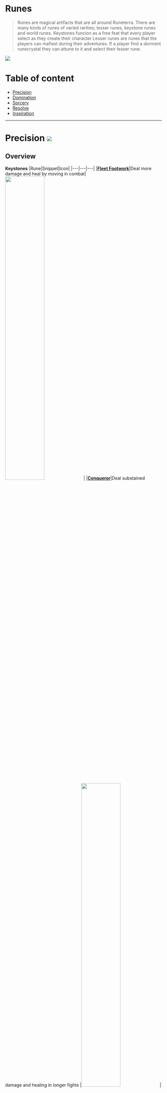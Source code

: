 # Runes
> Runes are magical artifacts that are all around Runeterra. There are many kinds of runes of varied rarities; lesser runes, keystone runes and world runes.
> Keystones funcion as a free feat that every player select as they create their character
> Lesser runes are runes that the players can mafiest during their adventures. If a player find a dorment runecrystal they can attune to it and select their lesser rune. 

![](https://github.com/Sebastianhju/Runeterra-5e/blob/main/img-race/Worldrune.png)

# Table of content
- [Precision](https://github.com/Sebastianhju/Runeterra-5e/blob/main/Runes.md#precision-)
- [Domination](https://github.com/Sebastianhju/Runeterra-5e/blob/main/Runes.md#domination-)
- [Sorcery](https://github.com/Sebastianhju/Runeterra-5e/blob/main/Runes.md#sorcery-)
- [Resolve](https://github.com/Sebastianhju/Runeterra-5e/blob/main/Runes.md#resolve-)
- [Inspiration](https://github.com/Sebastianhju/Runeterra-5e/blob/main/Runes.md#inspiration-)

---

# Precision ![](https://github.com/Sebastianhju/Runeterra-5e/blob/main/img-runes/Precision.png)

## Overview
**Keystones**
|Rune|Snippet|Icon|
|---|---|---|
|**[Fleet Footwork](https://github.com/Sebastianhju/Runeterra-5e/blob/main/Runes.md#fleet-footwork--)**|Deal more damage and heal by moving in combat|<img src="https://github.com/Sebastianhju/Runeterra-5e/blob/main/img-runes/Precision/FleetFootwork.png" width=50% height=50%>|
|**[Conqueror](https://github.com/Sebastianhju/Runeterra-5e/blob/main/Runes.md#conqueror--)**|Deal substained damage and healing in longer fights |<img src="https://github.com/Sebastianhju/Runeterra-5e/blob/main/img-runes/Precision/Conqueror.png" width=50% height=50%>|
|**[Lethal Tempo](https://github.com/Sebastianhju/Runeterra-5e/blob/main/Runes.md#lethal-tempo--)**|Get additional attacks and range in longer fights |<img src="https://github.com/Sebastianhju/Runeterra-5e/blob/main/img-runes/Precision/LethalTempo.png" width=50% height=50%>|


**Lesser Runes**
|Rune|Snippet|Icon|
|---|---|---|
|**[Overheal](https://github.com/Sebastianhju/Runeterra-5e/blob/main/Runes.md#overheal--)**|Whenever you would heal while at maximum hit points, gain temporary hit points instead|<img src="https://github.com/Sebastianhju/Runeterra-5e/blob/main/img-runes/Precision/Overheal.png" width=120% height=120%>|
|**[Triumph](https://github.com/Sebastianhju/Runeterra-5e/blob/main/Runes.md#triumph--)**|Scoring a _Takedown_ on a creature heals you and gives you gold |<img src="https://github.com/Sebastianhju/Runeterra-5e/blob/main/img-runes/Precision/Triumph.png" width=120% height=120%>|
|**[Presence of Mind](https://github.com/Sebastianhju/Runeterra-5e/blob/main/Runes.md#presence-of-mind-)**|Regain mana for scoring _Takedowns_ on creatures|<img src="https://github.com/Sebastianhju/Runeterra-5e/blob/main/img-runes/Precision/PresenceOfMind.png" width=120% height=120%>|
|**[Legend: Alacrity](https://github.com/Sebastianhju/Runeterra-5e/blob/main/Runes.md#legend-alacrity-)**|Scoring a _Takedown_ grants you stacks that improves your combat |<img src="https://github.com/Sebastianhju/Runeterra-5e/blob/main/img-runes/Precision/LegendAlacrity.png" width=120% height=120%>|
|**[Legend: Tenacity](https://github.com/Sebastianhju/Runeterra-5e/blob/main/Runes.md#legend-tenacity-)**|Scoring a _Takedown_ grants yous stacks that boost your mobility|<img src="https://github.com/Sebastianhju/Runeterra-5e/blob/main/img-runes/Precision/LegendTenacity.png" width=120% height=120%>|
|**[Legend: Bloodline](https://github.com/Sebastianhju/Runeterra-5e/blob/main/Runes.md#legend-bloodline-)**|Scoring a _Takedown_ grants you stacks that boost your substain in combat|<img src="https://github.com/Sebastianhju/Runeterra-5e/blob/main/img-runes/Precision/LegendBloodline.png" width=120% height=120%>|
|**[Coup de Grace](https://github.com/Sebastianhju/Runeterra-5e/blob/main/Runes.md#coup-de-grace-)**| Deal increased damage to bloodied creatures |<img src="https://github.com/Sebastianhju/Runeterra-5e/blob/main/img-runes/Precision/CoupDeGrace.png" width=120% height=120%>|
|**[Cut Down](https://github.com/Sebastianhju/Runeterra-5e/blob/main/Runes.md#cut-down-)**|Deal increased damage to larger creatures|<img src="https://github.com/Sebastianhju/Runeterra-5e/blob/main/img-runes/Precision/CutDown.png" width=120% height=120%>|
|**[Last Stand](https://github.com/Sebastianhju/Runeterra-5e/blob/main/Runes.md#last-stand-)**|Deal increased damage while low on health|<img src="https://github.com/Sebastianhju/Runeterra-5e/blob/main/img-runes/Precision/LastStand.png" width=120% height=120%>|


## Keystones

### Fleet Footwork  <img src="https://github.com/Sebastianhju/Runeterra-5e/blob/main/img-runes/Precision/FleetFootwork.png" Align=left width=20% height=20%>
Whenever you move and attack you gain *Energize* Stacks. You gain 1 stack for every feet you move and five stacks for every attack you hit, up to a maximum of 80 stacks. When you have maximum stacks, the next time you deal damage, you deal 1d4 additional damage, and heal equal to the additional damage dealt. In addition you gain *agility* and 10 feet movement speed until the end of your turn

The damage increases by 1d4 at level 5, 9, 13 and 17. At level 17 you gain 30 feet movement speed instead. 

---

### Conqueror  <img src="https://github.com/Sebastianhju/Runeterra-5e/blob/main/img-runes/Precision/Conqueror.png" Align=left width=20% height=20%>
Once per attack, whenever you damage enemies, you gain stacks of Conqueror. Three stacks for ranged attacks, and four stacks for melee attacks. Whenever you get 12 stacks, you deal 1d6 additional damage from your damage sources as shown on the table below, and you heal for the additional damage dealt. If you don't deal damage within the next minute, you loose all stacks of Conqueror.

The damage dice increases to 1d8 at level 5, 1d10 at level 9, 1d12 at level 13 and 2d12 at level 17.

---
### Lethal Tempo  <img src="https://github.com/Sebastianhju/Runeterra-5e/blob/main/img-runes/Precision/LethalTempo.png" Align=left width=20% height=20%>
Once per attack, whenever you damage enemies, you gain stacks of Lethal Tempo. Three stacks for ranged attacks, and four stacks for melee attacks. Whenever you get 12 stacks, you can make an extra attack as a part of your attack action and gain an additional 10 feet range (halved for melee attacks). If you don't deal damage within the next minute, you loose all stacks of Lethal Tempo.

The range increaes by 10 feet at level 5, 9 and 13. At level 17 you instead gain two additional attacks when Lethal tempo is fully stacked. 

---

## Lesser Runes
---

### Overheal  <img src="https://github.com/Sebastianhju/Runeterra-5e/blob/main/img-runes/Precision/Overheal.png" Align=left width=7% height=7%>
Whenever you are healed while on maximum hit points, you instead create a pool of stacking temporary hit points that last until you finish a long rest, the pool can at most have temporary hit points equal to five times your proficiency bonus. 

Whenever you are at maximum hit points and have temporary hit points you gain 10 feet movement speed.

---
### Triumph  <img src="https://github.com/Sebastianhju/Runeterra-5e/blob/main/img-runes/Precision/Triumph.png" Align=left width=7% height=7%>
Whenever you score a takedown, you gain gold equal to ten times the creatures _Challenge Rating_. In addition you heal yourself equal to 1d4 plus your proficiency bonus. 

---

### Presence of Mind <img src="https://github.com/Sebastianhju/Runeterra-5e/blob/main/img-runes/Precision/PresenceOfMind.png" Align=left width=7% height=7%>

Once a turn, when you deal damage to an enemy you gain a stack of _manastore_. Also whenever you score a takedown, you gain a stack of _Manastore_. Whenever you have 5 stacks of manastore, you regain mana equal to your proficiency bonus. 

---

### Legend: Alacrity <img src="https://github.com/Sebastianhju/Runeterra-5e/blob/main/img-runes/Precision/LegendAlacrity.png" Align=left width=7% height=7%>

Whenever you score a _takedown_, you gain a stack of Alacrity that gives you benefits according to the table below. 

**Alacrity Scaling**

|Stacks|Feature|
|---|---|
|0| You gain +5 to your initiative rolls|
|25| Whenever you take the attack action, you can make an extra attack as a part of that action|
|50| Your critical strike chance increases by 1|

---

### Legend: Tenacity <img src="https://github.com/Sebastianhju/Runeterra-5e/blob/main/img-runes/Precision/LegendTenacity.png" Align=left width=7% height=7%>

Whenever you score a _takedown_ you gain a stacks of _Tenacity_ that gives you benefits according to the table below.

**Tenacity Scaling**

|Stacks|Feature|
|---|---|
|0| You ignore difficult terrain and your movement speed can't be reduced. You can still be immobilized. |
|25| you gain +5 feet movement speed|
|50| Whenever you have to make a saving throw against immobilizing effects, you have advantage|

---
### Legend: Bloodline <img src="https://github.com/Sebastianhju/Runeterra-5e/blob/main/img-runes/Precision/LegendBloodline.png" Align=left width=7% height=7%>

Whenever you score a _takedown_ you gain a stack of Bloodline that gives you benefits according to the table below.

**Bloodline Scaling**

|Stacks|Feature|
|---|---|
|0| Whenever you deal damage to a creature, you heal equal to half your proficiency bonus rounded up|
|25| You gain +5 maximum hit points|
|50| Whenever you deal damage to a creature, you heal hit points equal to your proficiency bonus|

---

### Coup De Grace <img src="https://github.com/Sebastianhju/Runeterra-5e/blob/main/img-runes/Precision/CoupDeGrace.png" Align=left width=7% height=7%>

Whenever you deal damage, you deal 1d6 extra damage to _bloodied_ creatures. 
When you reach level 11 the damage increases to 2d6

---

### Cut Down <img src="https://github.com/Sebastianhju/Runeterra-5e/blob/main/img-runes/Precision/CutDown.png" Align=left width=7% height=7%>

Whenever you deal damage, you deal 1d6 extra damage to a creature for each size larger than you it is. 
When you reach level 11, the damage dice increases to 1d10. 

---

### Last Stand <img src="https://github.com/Sebastianhju/Runeterra-5e/blob/main/img-runes/Precision/LastStand.png" Align=left width=7% height=7%>

Whenever you deal damage, you deal 1d6 additional damage if you are _bloodied_. 
When you reach level 11 the damage increases to 2d6

---

# Domination ![](https://github.com/Sebastianhju/Runeterra-5e/blob/main/img-runes/Domination.png)

## Overview
**Keystones**
|**Rune**|**Snippet**|**Icon**|
|---|---|---|
|**[Electrocute](https://github.com/Sebastianhju/Runeterra-5e/blob/main/Runes.md#electrocute-)**| Deal additional lightning damage when you hit a target with seperate attacks| <img src="https://github.com/Sebastianhju/Runeterra-5e/blob/main/img-runes/Domination/Electrocute.png" width=50% height=50%>|
|**[Dark Harvest](https://github.com/Sebastianhju/Runeterra-5e/blob/main/Runes.md#dark-harvest-)** | Deal additional force damage to bloodied targets|<img src="https://github.com/Sebastianhju/Runeterra-5e/blob/main/img-runes/Domination/DarkHarvest.png" width=50% height=50%> |
|**[Predator](https://github.com/Sebastianhju/Runeterra-5e/blob/main/Runes.md#predator-)** | Leap into battle dealing more damage the further you run | <img src="https://github.com/Sebastianhju/Runeterra-5e/blob/main/img-runes/Domination/Predator.png" width=50% height=50%>|

**Lesser Runes**
|**Rune**|**Snippet**|**Icon**|
|---|---|---|
|**[Cheap Shot](https://github.com/Sebastianhju/Runeterra-5e/blob/main/Runes.md#cheap-shot-)**|Deal additional damage to creatutures with negative status effects|<img src="https://github.com/Sebastianhju/Runeterra-5e/blob/main/img-runes/Domination/CheapShot.png">|
|**[Taste of Blood](https://github.com/Sebastianhju/Runeterra-5e/blob/main/Runes.md#taste-of-blood-)**|Heal when you damage an enemy|<img src="https://github.com/Sebastianhju/Runeterra-5e/blob/main/img-runes/Domination/GreenTerror_TasteOfBlood.png">|
|**[Sudden Impact](https://github.com/Sebastianhju/Runeterra-5e/blob/main/Runes.md#sudden-impact-)**|Deal additional damage to creatures after you dash, blink or teleport|<img src="https://github.com/Sebastianhju/Runeterra-5e/blob/main/img-runes/Domination/SuddenImpact.png">|
|**[Ghost Poro](https://github.com/Sebastianhju/Runeterra-5e/blob/main/Runes.md#ghost-poro-)**|Gain a haunted Poro companion|<img src="https://github.com/Sebastianhju/Runeterra-5e/blob/main/img-runes/Domination/GhostPoro.png">|
|**[Eyeball Collection](https://github.com/Sebastianhju/Runeterra-5e/blob/main/Runes.md#ceyeball-collection-)**| Whenever you score _Takedowns_ you gain stacks that enchance your senses|<img src="https://github.com/Sebastianhju/Runeterra-5e/blob/main/img-runes/Domination/EyeballCollection.png">|
|**[Treasure Hunter](https://github.com/Sebastianhju/Runeterra-5e/blob/main/Runes.md#treasure-hunter-)**|You gain the possibility to find exclusive boss loot|<img src="https://github.com/Sebastianhju/Runeterra-5e/blob/main/img-runes/Domination/TreasureHunter.png">|
|**[Igenious Hunter](https://github.com/Sebastianhju/Runeterra-5e/blob/main/Runes.md#ingenious-hunter-)**|Scoring _takedowns_ gives you stacks that reduces the cooldowns of your runes and items|<img src="https://github.com/Sebastianhju/Runeterra-5e/blob/main/img-runes/Domination/IngeniousHunter.png">|
|**[Relentless Hunter](https://github.com/Sebastianhju/Runeterra-5e/blob/main/Runes.md#relentless-hunter-)**|Scoring _takedowns_ grants you stacks that increase your traveling and hunting skills|<img src="https://github.com/Sebastianhju/Runeterra-5e/blob/main/img-runes/Domination/RelentlessHunter.png">|
|**[Ultimate Hunter](https://github.com/Sebastianhju/Runeterra-5e/blob/main/Runes.md#ultimate-hunter-)**|Scoring _takedowns_ grants you stacks that reduces the cooldown of your ultimate|<img src="https://github.com/Sebastianhju/Runeterra-5e/blob/main/img-runes/Domination/UltimateHunter.png" Height=50% Width=50%>|

## Keystones

### Electrocute <img src="https://github.com/Sebastianhju/Runeterra-5e/blob/main/img-runes/Domination/Electrocute.png" Align=left width=20% height=20%>
Damaging an enemy gives them a mark of electrocute that lasts until the end of your turn. Once a turn when you damage a creature with a mark, you deal 2d8 additional lightning damage. Once used it cannot be used again until 36 seconds has passed. 

Electrocutes damage increases by 2d8 at level 5, 9, 13 and 17. 

---

### Dark Harvest <img src="https://github.com/Sebastianhju/Runeterra-5e/blob/main/img-runes/Domination/DarkHarvest.png" Align=left width=20% height=20%>
Once a turn whenever you damage a bloody creature you gain a stack of *Harvest* and they take 1d4 force damage plus 1d4 for every twenty stack of *Harvest* you already have. A Once used, it cannot be used again until you score a takedown, or finish a long rest. 

The damage dice increases to 1d6 at level 5, 1d8 at level 9, 1d10 at level 13 and 1d12 at level 17.


---

### Predator <img src="https://github.com/Sebastianhju/Runeterra-5e/blob/main/img-runes/Domination/Predator.png" Align=left width=20% height=20%>

You can dash as a bonus action, and the next attack that hits this round deals 1d4 additional damage for every 15 feet you've traveled towards your target this turn, up to a maximum of 20d4. Once used, it cannot be used again until 36 seconds has passed.

You gain advantage on your next melee attack if you moved at least 30ft towards the target.

The damage dice increases to 1d6 at level 5, 1d8 at level 9, 1d10 at level 13 and 1d12 at level 17.

---

## Lesser Runes
### Cheap Shot <img src="https://github.com/Sebastianhju/Runeterra-5e/blob/main/img-runes/Domination/CheapShot.png" Align=left width=7% height=7%>

Whenever you damage a creature, you can choose to deal 1d8 extra force damage for every negative status effect they have. Once used, this effect cannot be used again until 30 seconds has passed.

---
### Taste of Blood <img src="https://github.com/Sebastianhju/Runeterra-5e/blob/main/img-runes/Domination/GreenTerror_TasteOfBlood.png" Align=left width=7% height=7%>

Whenever you damage a creature, you can choose to heal an amount equal to four times your proficiency bonus. Once used, this effect cannot be used again until 30 seconds has passed. 

---
### Sudden Impact <img src="https://github.com/Sebastianhju/Runeterra-5e/blob/main/img-runes/Domination/SuddenImpact.png" Align=left width=7% height=7%>

Whenever you leave invisibility, dash, blink or teleport your next damaging attack deals 2d6 additional force damage and ignores all resistances. 

The damage increases by 1d6 at level 5, 9 13 and 17. 

---
### Ghost Poro <img src="https://github.com/Sebastianhju/Runeterra-5e/blob/main/img-runes/Domination/GhostPoro.png" Align=left width=7% height=7%>

You learn the find familliar spell, and can cast it once a day without spending mana or material components to summon a [Ghost Poro](https://www.dndbeyond.com/monsters/3896538-ghost-poro). The Ghost Poro has its own turn in initiative after you and are not restricted by the find familliar spell druing its turn. 

---
### Eyeball Collection <img src="https://github.com/Sebastianhju/Runeterra-5e/blob/main/img-runes/Domination/EyeballCollection.png" Align=left width=7% height=7%>

Whenever you score a takedown, you gain a stack of eyeball collection. You gain the following benefits from collection eyeballs:

**Eyeball Collection Stacks**
|Amount|Effect|
|---|---|
|0| You gain advantage on perception checks revolving sight. |
|25|You gain blindsight for 30 feet |
|50|You gain +1 to all saving throws|

---
### Treasure Hunter <img src="https://github.com/Sebastianhju/Runeterra-5e/blob/main/img-runes/Domination/TreasureHunter.png" Align=left width=7% height=7%>

Whenever you defeat a *greater foe* you can make an investegation check to find special loot. The check DC equals to 5 + the creatures _Challenge Rating_.

---

### Ingenious Hunter <img src="https://github.com/Sebastianhju/Runeterra-5e/blob/main/img-runes/Domination/IngeniousHunter.png" Align=left width=7% height=7%>

Whenever you score a _takedown_ on a creature, you gain a stack of _Ingenoius_ giving you the following benefits

**Ingenius Stacks**
|Amount|Effect|
|---|---|
|0|Your items and runes cooldown is reduced with 6 seconds |
|25|Whenever you make a saving throw, before you know the result of the roll you can add 1d6 to the total. You can do this a number of times equal to your proficiency bonus before finishing a long rest|
|50|Your items and runes cooldown is recued with 6 seconds everytime you score a takedown|

---

### Relentless Hunter <img src="https://github.com/Sebastianhju/Runeterra-5e/blob/main/img-runes/Domination/RelentlessHunter.png" Align=left width=7% height=7%>

Whenever you score a _takedown_ on a creature, you gain a stack of _Relentless_ giving you the following benefits

**Relentless Stacks**
|Amount|Effect|
|---|---|
|0|Your party can move stealthly as they travel without loosing travel speed, in addition you can use the hide action as a bonus action|
|25|You gain proficiency in the survival check, or expertice if you are already proficient. Whenever you roll a survival check to track creatures, you have advantage. |
|50|You gain +15 feet movement speed|

---
### Ultimate Hunter <img src="https://github.com/Sebastianhju/Runeterra-5e/blob/main/img-runes/Domination/UltimateHunter.png" Align=left width=7% height=7%>

Whenever you score a _takedown_ on a creature, you gain a stack of _Ultimate_ giving you the following benefits

**Ultimate Stacks**
|Amount|Effect|
|---|---|
|0|Your Ultimates cooldown is reduced by 1 |
|25|Your Ultimates cooldown is reduced by 2 |
|50|Your Ultimates cooldown is reduced by 3|

---

# Sorcery ![](https://github.com/Sebastianhju/Runeterra-5e/blob/main/img-runes/Sorcery.png)
## Overview
**Keystones**
|**Rune**|**Snippet**|**Icon**|
|---|---|---|
|**[Summon Aery](https://github.com/Sebastianhju/Runeterra-5e/blob/main/Runes.md#summon-aery-)**| Summon a loyal friend that can shield allies or deal damage to foes| <img src="https://github.com/Sebastianhju/Runeterra-5e/blob/main/img-runes/Sorcery/SummonAery.png" width=50% height=50%>|
|**[Arcane Comet](https://github.com/Sebastianhju/Runeterra-5e/blob/main/Runes.md#arcane-comet-)** | Whenever you deal damage you can summon an arcane comet, dealing damage in a large area |<img src="https://github.com/Sebastianhju/Runeterra-5e/blob/main/img-runes/Sorcery/ArcaneComet.png" width=50% height=50%> |
|**[Phase Rush](https://github.com/Sebastianhju/Runeterra-5e/blob/main/Runes.md#phase-rush-)** | Gain bursts of speed and agility in combat| <img src="https://github.com/Sebastianhju/Runeterra-5e/blob/main/img-runes/Sorcery/PhaseRush.png" width=50% height=50%>|

**Lesser Runes**
|**Rune**|**Snippet**|**Icon**|
|---|---|---|
|**[Nullifying Orb](https://github.com/Sebastianhju/Runeterra-5e/blob/main/Runes.md#nullifying-orb-)**|Gain temporary hit points when you take elemental damage|<img src="https://github.com/Sebastianhju/Runeterra-5e/blob/main/img-runes/Sorcery/Nullifying Orb.png">|
|**[Manaflow Band](https://github.com/Sebastianhju/Runeterra-5e/blob/main/Runes.md#manaflow-band-)**|Scoring takedowns grants you stacks that increases your maximum mana|<img src="https://github.com/Sebastianhju/Runeterra-5e/blob/main/img-runes/Sorcery/ManaflowBand.png">|
|**[Nimbus Cloak](https://github.com/Sebastianhju/Runeterra-5e/blob/main/Runes.md#nimbus-cloak-)**|_Summoner spells_ are cheaper. Additionaly using _summoner spells_ gives you _agility_ and movement speed|<img src="https://github.com/Sebastianhju/Runeterra-5e/blob/main/img-runes/Sorcery/6361.png" height=50% width=50%>|
|**[Transcendence](https://github.com/Sebastianhju/Runeterra-5e/blob/main/Runes.md#transcendence-)**|Reduce the cooldown of items and runes as you level up|<img src="https://github.com/Sebastianhju/Runeterra-5e/blob/main/img-runes/Sorcery/Transcendence.png">|
|**[Celerity](https://github.com/Sebastianhju/Runeterra-5e/blob/main/Runes.md#celerity-)**|Your speed improving effects are doubled|<img src="https://github.com/Sebastianhju/Runeterra-5e/blob/main/img-runes/Sorcery/CelerityTemp.png">|
|**[Absolute Focus](https://github.com/Sebastianhju/Runeterra-5e/blob/main/Runes.md#absolute_focus-)**|Deal more damage when you are healthy|<img src="https://github.com/Sebastianhju/Runeterra-5e/blob/main/img-runes/Sorcery/AbsoluteFocus.png">|
|**[Scorch](https://github.com/Sebastianhju/Runeterra-5e/blob/main/Runes.md#scorch-)**|Damaging enemies gives them stacks of burn|<img src="https://github.com/Sebastianhju/Runeterra-5e/blob/main/img-runes/Sorcery/Scorch.png">|
|**[Waterwalking](https://github.com/Sebastianhju/Runeterra-5e/blob/main/Runes.md#waterwalking-)**|You gain increased movement speed and damage in watery terrain|<img src="https://github.com/Sebastianhju/Runeterra-5e/blob/main/img-runes/Sorcery/Waterwalking.png">|
|**[Gathering Storm](https://github.com/Sebastianhju/Runeterra-5e/blob/main/Runes.md#gathering-storm-)**|You become adept in tempest spells|<img src="https://github.com/Sebastianhju/Runeterra-5e/blob/main/img-runes/Sorcery/GatheringStorm.png">|

## Keystones
### Summon Aery  <img src="https://github.com/Sebastianhju/Runeterra-5e/blob/main/img-runes/Sorcery/SummonAery.png" Align=left width=20% height=20%>
As an action you can cast the find familliar spell, summoning [Aery](https://www.dndbeyond.com/monsters/3896400-aery), without using components. Aery is a spirit that can shield your allies or deal damage to enemies. 

Aerys hit points scales with your level. Their hit point maximum equals 5 times your level. 

Aerys damage and sheilding scales along with your proiciency bonus in level 5, 9, 13 and 17.

---

### Arcane Comet <img src="https://github.com/Sebastianhju/Runeterra-5e/blob/main/img-runes/Sorcery/ArcaneComet.png" Align=left width=20% height=20%>

Once a turn when you deal damage to a target you can summon a comet that crashes onto the target. The target and all enemies in a 5 feet radius takes 2d4 magical bludgeoning damage. Once used, it cannot be used again until 36 seconds has passed.

The radius increases by 5 feet at level 5, 9, 13 and 17. The damage increases to 2d6 at level 5, 2d8 at level 9, 2d10 at level 13 and 2d12 at level 17.

---

### Phase Rush  <img src="https://github.com/Sebastianhju/Runeterra-5e/blob/main/img-runes/Sorcery/PhaseRush.png" Align=left width=20% height=20%>

When you damage an enemy, they gain a mark of phase until the end of your next turn. Whenever you deal damage to a target with a mark of phase you deal 1d4 additional force damage, gain 10 feet additional feet of movement speed, agility until the end of your turn and can phase through terrain and creatures until the end of your next turn.

The damage dice increases to 1d6 at level 5, 1d8 at level 9, 1d10 at level 13 and 1d12 at level 17.

---

## Lesser Runes
### Nullifying Orb  <img src="https://github.com/Sebastianhju/Runeterra-5e/blob/main/img-runes/Sorcery/Nullifying Orb.png" Align=left width=7% height=7%>

Whenever you take elemental damage, before the damage occurs you gain temporary hitpoints equal to four times your proficiency bonus. Once used, this effect cannot be used again until 30 seconds has passed. 

---
### Manaflow Band  <img src="https://github.com/Sebastianhju/Runeterra-5e/blob/main/img-runes/Sorcery/ManaflowBand.png" Align=left width=7% height=7%>

Whenever you score a _takedown_ on a creature, you gain a stack of _Manaflow_ giving you the following benefits:

**Manaflow Scaling**
|Amount|Effect|
|---|---|
|0|You gain +3 maximum mana|
|25|You gain +9 maximum mana|
|50|You gain +15 maximum mana|

---

### Nimbus Cloak  <img src="https://github.com/Sebastianhju/Runeterra-5e/blob/main/img-runes/Sorcery/6361.png" Align=left width=7% height=7%>

Summoner spells has a 20% discount in shops. 

Whenever you use a _summoner spell_ you gain agility and movement speed equal to twenty times your proficiency bonus. 

---


### Transcendence  <img src="https://github.com/Sebastianhju/Runeterra-5e/blob/main/img-runes/Sorcery/Transcendence.png" Align=left width=7% height=7%>

Whenever you score a _takedown_ on a creature, you gain a stack of _Tanscendence_ giving you the following benefits:

|Stacks|Effect|
|---|---|
|0| Your cooldowns are reduced by 6 seconds|
|25|Whenever you roll an ability check, before you the result you can add 1d10 to the total. You can do this a number of times equal to your proficiency bonus before you must finish a long rest|
|50|Your cooldowns are reduced by 12 seconds|

---
### Celerity <img src="https://github.com/Sebastianhju/Runeterra-5e/blob/main/img-runes/Sorcery/CelerityTemp.png" Align=left width=7% height=7%>

Whenever you gain movement speed during your turn, double it. 

---

### Absolute Focus  <img src="https://github.com/Sebastianhju/Runeterra-5e/blob/main/img-runes/Sorcery/AbsoluteFocus.png" Align=left width=7% height=7%>

While above 50% health, you deal 1d6 additional damage. When you reach level 11 the damage increases to 2d6

---

### Scorch  <img src="https://github.com/Sebastianhju/Runeterra-5e/blob/main/img-runes/Sorcery/Scorch.png" Align=left width=7% height=7%>

When you damage an enemy, you can choose to give them stacks of burn equal 1+ your proficiency bonus. Once this effect is used, it cannot be used again until 36 seconds have passed. 

_Burn: At the start of their turn, a creature with burn stacks takes force damage equal to the stacks of burn and remove the amount of stacks by one. A creature can have a maximum of stacks equal to five times your proficiency bonus_

---

### Waterwalking  <img src="https://github.com/Sebastianhju/Runeterra-5e/blob/main/img-runes/Sorcery/Waterwalking.png" Align=left width=7% height=7%> 

You gain a swimming speed of 80 feet. You do not get disadvantage on attack rolls and ability checks from begin under water. 

---

### Gathering Storm  <img src="https://github.com/Sebastianhju/Runeterra-5e/blob/main/img-runes/Sorcery/GatheringStorm.png" Align=left width=7% height=7%>

At the start of every day, you gain the ability to alter the weather for that day. The Game Master may prompt you two weather options for that day, and you can choose which one will impact that day. 

Whenever you are in stormy weather you gain 1+ crit chance to your attack rolls and whenever you roll for cold, lightning or thunder damage you can reroll any amount of damage dice once. 

---

# Resolve ![](https://github.com/Sebastianhju/Runeterra-5e/blob/main/img-runes/Resolve.png)
|**Rune**|**Snippet**|**Icon**|
|---|---|---|
|**[Aftershock](https://github.com/Sebastianhju/Runeterra-5e/blob/main/Runes.md#aftershock-)**| Immobilizing enemies grants you temporary hit points and delayed damage|<img src="https://github.com/Sebastianhju/Runeterra-5e/blob/main/img-runes/Resolve/VeteranAftershock.png" width=50% height=50%>|
|**[Guardian](https://github.com/Sebastianhju/Runeterra-5e/blob/main/Runes.md#guardian-)**| Give hurting allies temporary hit points|<img src="https://github.com/Sebastianhju/Runeterra-5e/blob/main/img-runes/Resolve/Guardian.png" width=50% height=50%>|
|**[Grasp of the Undying](https://github.com/Sebastianhju/Runeterra-5e/blob/main/Runes.md#grasp-of-the-undying-)**| Drain your enemies to grant yourself maximum hit points|<img src="https://github.com/Sebastianhju/Runeterra-5e/blob/main/img-runes/Resolve/GraspOfTheUndying.png" width=50% height=50%>|

**Lesser Runes**
|**Rune**|**Snippet**|**Icon**|
|---|---|---|
|**[Demolish](https://github.com/Sebastianhju/Runeterra-5e/blob/main/Runes.md#demolish-)**|Deal tons of damage to constructs|<img src="https://github.com/Sebastianhju/Runeterra-5e/blob/main/img-runes/Resolve/Demolish.png">|
|**[Font of Life](https://github.com/Sebastianhju/Runeterra-5e/blob/main/Runes.md#font-of-life-)**|Reducing enemies movement speed heals the next ally that damages them|<img src="https://github.com/Sebastianhju/Runeterra-5e/blob/main/img-runes/Resolve/FontOfLife.png">|
|**[Shield Bash](https://github.com/Sebastianhju/Runeterra-5e/blob/main/Runes.md#shield-bash-)**|Gaining temporary hit points increases your next attacks damage|<img src="https://github.com/Sebastianhju/Runeterra-5e/blob/main/img-runes/Resolve/MirrorShell.png">|
|**[Conditioning](https://github.com/Sebastianhju/Runeterra-5e/blob/main/Runes.md#conditioning-)**|Scoring takedowns grants stacks that increases your defences|<img src="https://github.com/Sebastianhju/Runeterra-5e/blob/main/img-runes/Resolve/Conditioning.png">|
|**[Comeback](https://github.com/Sebastianhju/Runeterra-5e/blob/main/Runes.md#second-wind-)**|Whenever you are reduced below 50% hit points you slowly heal|<img src="https://github.com/Sebastianhju/Runeterra-5e/blob/main/img-runes/Resolve/SecondWind.png">|
|**[Bone Plating](https://github.com/Sebastianhju/Runeterra-5e/blob/main/Runes.md#bone-plating-)**|You gain resistance from the first three damaging sources|<img src="https://github.com/Sebastianhju/Runeterra-5e/blob/main/img-runes/Resolve/BonePlating.png" height=50% width=50%>|
|**[Overgrowth](https://github.com/Sebastianhju/Runeterra-5e/blob/main/Runes.md#overgrowth-)**|As you score takedowns you gain stacks that grant you more maximum hit points|<img src="https://github.com/Sebastianhju/Runeterra-5e/blob/main/img-runes/Resolve/Overgrowth.png">|
|**[Revitalize](https://github.com/Sebastianhju/Runeterra-5e/blob/main/Runes.md#revitalize-)**|You gain improved healing and shielding power|<img src="https://github.com/Sebastianhju/Runeterra-5e/blob/main/img-runes/Resolve/Revitalize.png">|
|**[Unflinching](https://github.com/Sebastianhju/Runeterra-5e/blob/main/Runes.md#unflinching-)**|You gain immunity to the charmed and frightened condition and cant be moved against your will|<img src="https://github.com/Sebastianhju/Runeterra-5e/blob/main/img-runes/Resolve/Unflinching.png">|

---
## Keystones

### Aftershock  <img src="https://github.com/Sebastianhju/Runeterra-5e/blob/main/img-runes/Resolve/VeteranAftershock.png" Align=left width=20% height=20%>

Once a turn when you immobilize a creature, you gain temporary hit points equal to three times your proficiency bonus. At the end of your next turn you deal 1d6 damage to all creatures within 5 feet of you. Once this effect is used it cannot be used again until 18 seconds have passed

The damage increases by 1d6 at level 5, 9, 13 and 17.

---

### Guardian  <img src="https://github.com/Sebastianhju/Runeterra-5e/blob/main/img-runes/Resolve/Guardian.png" Align=left width=20% height=20%>

If you or an ally within 30ft of you takes damage, you can choose to trigger Guardian. You and the selected ally immediately gain temporary hit points equal to four times your proficiency bonus. Guardian activates before you would take the initial damage. 

Once this action is used, it cannot be used again until 24 seconds have passed. 

---

### Grasp of the Undying  <img src="https://github.com/Sebastianhju/Runeterra-5e/blob/main/img-runes/Resolve/GraspOfTheUndying.png" Align=left width=20% height=20%>

Whenever you deal damage (once per attack) or you take damage from an enemy, you gain a stack of Grasp. When you are at four stacks, your next attack deals 1d4 additional necrotic damage. You heal equal to the necrotic damage dealt.

In addition you gain a stack of Undying whenever you drain an opponent using this ability. You gain +1 maximum hit points for every tenth stack of Undying you have.

The damage increases by 1d4 at level 5, 9, 13 and 17.

---

## Lesser Runes
### Demolish  <img src="https://github.com/Sebastianhju/Runeterra-5e/blob/main/img-runes/Resolve/Demolish.png" Align=left width=7% height=7%>

Whenever you end your turn within 15 feet of a construct or object that can be destroyed, they gain a stack of demolish (Up to a maximum of five). The next time you deal damage a target with demolish, they take 1d12 additional damage for every stack of demolish the target have.

---

### Font Of Life  <img src="https://github.com/Sebastianhju/Runeterra-5e/blob/main/img-runes/Resolve/FontOfLife.png" Align=left width=7% height=7%>

Whenever you reduce a creatures movement speed, they gain a mark of _life_. The next time an ally damages a creature with _life_ they heal equal to four times your proficiency bonus. Once this effect is used, it cannot be used again until 30 seconds pass. 

---

### Shield Bash  <img src="https://github.com/Sebastianhju/Runeterra-5e/blob/main/img-runes/Resolve/MirrorShell.png" Align=left width=7% height=7%>

Whenever you gain temporary hit points, your next attack deals 1d6 additional damage plus 1d6 for every tenth temporary hit points you currently have.

---

### Conditioning  <img src="https://github.com/Sebastianhju/Runeterra-5e/blob/main/img-runes/Resolve/Conditioning.png" Align=left width=7% height=7%>

Whenever you score a _takedown_ on a creature, you gain a stack of _Conditioning_ giving you the following benefits:

**Conditioning Scaling**
|Amount|Effect|
|---|---|
|0|You take 2 less damage whenever you take physical damage|
|25|You gain +2 to your armor class|
|50|You take 4 less damage whenever you take physical damage|

---

### Comeback  <img src="https://github.com/Sebastianhju/Runeterra-5e/blob/main/img-runes/Resolve/SecondWind.png" Align=left width=7% height=7%>

When you gain the bloodied condition you also gain stacks of regenerataion equal to three times your proficiency bonus. Once this effect is used, it cannot be used again until 48 seconds pass. 

The maximum stacks of regeneration is increased to five times your proficiency bonus. 

_Regeneration: At the start of your turn, your regain hit points equal to your regeneration stacks, and reduce the amount of stacks by one. The maximum amount of regeneration stacks you can have, equals to three times your proficiency bonus._

---

### Bone Plating  <img src="https://github.com/Sebastianhju/Runeterra-5e/blob/main/img-runes/Resolve/BonePlating.png" Align=left width=7% height=7%>

The first three times you take damage, you gain resistance to all damage types. Once this effect has ben used, it cannot be used again until 48 seconds pass

---

### Overgrowth  <img src="https://github.com/Sebastianhju/Runeterra-5e/blob/main/img-runes/Resolve/Overgrowth.png" Align=left width=7% height=7%>

You gain +3 maximum hit points. Whenever you score a _takedown_ on a creature, you gain a stack of _overgrowth_. For every tenth stack, you gain +1 maximum hit points.

---

### Revitalize  <img src="https://github.com/Sebastianhju/Runeterra-5e/blob/main/img-runes/Resolve/Revitalize.png" Align=left width=7% height=7%>

Whenever you gain temporary hit points or are healed, you add 1 + your proficiency bonus to the total amount.

---

### Unflincing  <img src="https://github.com/Sebastianhju/Runeterra-5e/blob/main/img-runes/Resolve/Unflinching.png" Align=left width=7% height=7%>

You gain immunity to the frightened and charmed condition and you cannot be moved against your will unless your are grappled or etc.

---


# Inspiration ![](https://github.com/Sebastianhju/Runeterra-5e/blob/main/img-runes/Inspiration.png)
|**Rune**|**Snippet**|**Icon**|
|---|---|---|
|**[Glacial Augment](https://github.com/Sebastianhju/Runeterra-5e/blob/main/Runes.md#glacial-augment-)**| Immobilizing creatures weakens them and other creatures close tho them|<img src="https://github.com/Sebastianhju/Runeterra-5e/blob/main/img-runes/Inspiration/GlacialAugment.png" width=50% height=50%>|
|**[Unsealed Spellbook](https://github.com/Sebastianhju/Runeterra-5e/blob/main/Runes.md#unsealed-spellbook-)**| Select different Summoner Spells to help you through your day|<img src="https://github.com/Sebastianhju/Runeterra-5e/blob/main/img-runes/Inspiration/UnsealedSpellbook.png" width=50% height=50%>|
|**[First Strike](https://github.com/Sebastianhju/Runeterra-5e/blob/main/Runes.md#first-strike-)**| Gain money for damaging enemies before they can act in combat|<img src="https://github.com/Sebastianhju/Runeterra-5e/blob/main/img-runes/Inspiration/FirstStrike.png" width=50% height=50%>|
---

**Lesser Runes**
|**Rune**|**Snippet**|**Icon**|
|---|---|---|
|**[Hextech Flashtraption](https://github.com/Sebastianhju/Runeterra-5e/blob/main/Runes.md#hextech-flashtraption-)**|After a small windup, you can teleport a short distance|<img src="https://github.com/Sebastianhju/Runeterra-5e/blob/main/img-runes/Inspiration/HextechFlashtraption.png">|
|**[Magical Footwear](https://github.com/Sebastianhju/Runeterra-5e/blob/main/Runes.md#magical-footwear-)**|As you score takedowns, you gain magical boots and movement speed|<img src="https://github.com/Sebastianhju/Runeterra-5e/blob/main/img-runes/Inspiration/MagicalFootwear.png">|
|**[Perfect Timing](https://github.com/Sebastianhju/Runeterra-5e/blob/main/Runes.md#perfect-timing-)**|You gain a stopwatch and the ability to repair it|<img src="https://github.com/Sebastianhju/Runeterra-5e/blob/main/img-runes/Inspiration/PerfectTiming.png">|
|**[Future's Market](https://github.com/Sebastianhju/Runeterra-5e/blob/main/Runes.md#futures-market-)**|You gain access to a pocket dimention where you can buy and sell wares|<img src="https://github.com/Sebastianhju/Runeterra-5e/blob/main/img-runes/Inspiration/FuturesMarket.png">|
|**[Celestial Curing](https://github.com/Sebastianhju/Runeterra-5e/blob/main/Runes.md#CelestialCuring-)**|At the start of each day, you can select an ability. You become proficient in all skills of that ability for that day. |<img src="https://github.com/Sebastianhju/Runeterra-5e/blob/main/img-runes/Inspiration/CelestialBody.png">|
|**[Biscuit Delivery](https://github.com/Sebastianhju/Runeterra-5e/blob/main/Runes.md#biscuit-delivery-)**|Whenever you long rest, you gain a _Buiscuit of Everlasting Will_|<img src="https://github.com/Sebastianhju/Runeterra-5e/blob/main/img-runes/Inspiration/BiscuitDeliviery.png">|
|**[Cosmic Insight](https://github.com/Sebastianhju/Runeterra-5e/blob/main/Runes.md#cosmic-insight--)**|You learn the _Detect Thoughts_ spell and can cast it once a day without spending mana|<img src="https://github.com/Sebastianhju/Runeterra-5e/blob/main/img-runes/Inspiration/CosmicInsight.png">|
|**[Approach Velocity](https://github.com/Sebastianhju/Runeterra-5e/blob/main/Runes.md#approach-velocity--)**|You can use your reaction to teleport to movement impared creatures|<img src="https://github.com/Sebastianhju/Runeterra-5e/blob/main/img-runes/Inspiration/ApproachVelocity.png">|
|**[Time Warp Tonic](https://github.com/Sebastianhju/Runeterra-5e/blob/main/Runes.md#time-warp-tonic-)**|Potions you drink are enhanced|<img src="https://github.com/Sebastianhju/Runeterra-5e/blob/main/img-runes/Inspiration/TimeWarpTonic.png" height=60% Width=60%>|


## Keystones 
### Glacial Augment  <img src="https://github.com/Sebastianhju/Runeterra-5e/blob/main/img-runes/Inspiration/GlacialAugment.png" Align=left width=20% height=20%>

Once a turn when you immobilize a creature, they and all enemies within 10 feet of the target gains a *Mark of Cold* that lasts until they take damage. Once this effect is used, it cannot be used again until 36 seconds has passed

A marked creatures speed is reduced by 10 feet and they have a -2 penalty to all attack rolls. Attacks against creatures with *Mark of the Cold* have advantage and if it hits the mark is consumed and the target takes 1d6 additional cold damage. Additionaly their speed is reduced by 10 feet and they have a -2 penalty to all attack rolls. 

The damage increases by 1d6 at level 5, 9, 13 and 17.

---

### Unsealed Spellbook  <img src="https://github.com/Sebastianhju/Runeterra-5e/blob/main/img-runes/Inspiration/UnsealedSpellbook.png" Align=left width=20% height=20%>

At the end of a long rest you gain a [Summoner Spells](https://github.com/Sebastianhju/Runeterra-5e/blob/main/Rules/SummonerSpells.md) for that day, if you dont use them before you take your next long rest it vanishes. First you roll a d6, if you roll a 6 you can select your summoner spells gained. If you roll lower, you must roll a 1d10 to determine you summoner spell according to the table below. 

Whenever you take a short rest, you can roll to regain one summoner spell. You cannot get the same summoner spell that you´ve already gained in this way. If you were to gain a summoner spell you´ve already gained this long rest, you instead gain nothing and cant use this feature again until you finish a long rest. 

You gain an additional summoner spell at the end of your long rests at level 5, 9, and 13. 

To determine if you can select your summoner spell gained you must hit a 4 or higher at level 5, 2 or higher at level 9, you always choose at level 13. 

At level 17 you gain all summoner spells whenever you finish a long rest.

|1d10 Roll|Summoner Spell|-|1d10 Roll|Summoner Spell|
|---|---|---|---|---|
|1|Barrier||6|Heal|
|2|Cleanse||7|Ignite|
|3|Exhaust||8|Smite|
|4|Flash||9|Teleport|
|5|Ghost||10|Clarity|



---

### First Strike  <img src="https://github.com/Sebastianhju/Runeterra-5e/blob/main/img-runes/Inspiration/FirstStrike.png" Align=left width=20% height=20%>

You gain a +2 bonus to initiative. Whenever you deal damage against a creature that hasn´t taken a turn in combat yet you ignore their resistances and immunities and you gain 25 gold plus gold equal to the damage dealt times your proficiency bonus. You also deal 1d6 additional damage to the target for every 50th gold gained on them, up to a maximum of 20d6.

The bonus to initiative increases to +3 at level 5, +4 at level 9, +5 at level 13 and +10 at level 17

---

## Lesser Runes
### Hextech Flashtraption  <img src="https://github.com/Sebastianhju/Runeterra-5e/blob/main/img-runes/Inspiration/HextechFlashtraption.png" Align=left width=7% height=7%>

As a Bonus Action you can target a space within 30ft of you channeling a teleport, you do not have to see the place you are targeting. At the start of your next turn you teleport to the selected location. If the targetet location is a wall, you are instead teleportet to the nearest open area. You can do this a number of times equal to your proficiency bonus before you must finish a long rest. 

---

### Magical Footwear  <img src="https://github.com/Sebastianhju/Runeterra-5e/blob/main/img-runes/Inspiration/MagicalFootwear.png" Align=left width=7% height=7%>

You gain the ability to summon a fey Cobbler that sells boots. You can trade and shop with him as with any shopkeeper. Whenever you score a _takedown_ on a creature, you gain a stack of _Magical Footwear_ giving you the boots the following benefits:

**Magical Footwear Scaling**
|Amount|Effect|
|---|---|
|0|You are gifted a free pair of boots|
|25|You gain +10 movement speed while wearing boots|
|50|Your party can upgrade your boots twice, with two different enchantments each.|

---

### Perfect Timing  <img src="https://github.com/Sebastianhju/Runeterra-5e/blob/main/img-runes/Inspiration/PerfectTiming.png" Align=left width=7% height=7%>

You gain a _Stopwatch_ and a set of tinkerers tools. Whenever you take a long rest, you can attempt to repair a stopwatch with your tinkerers tools. Spending one hour and a successfull (Dc 12) sleight of hand check repairs the stopwatch, if you were to fail the check the tinkerers tools are broken. You can also try to repair a broken _Zhonya's Hourglass_ (dc 25)

---

### Futures Market  <img src="https://github.com/Sebastianhju/Runeterra-5e/blob/main/img-runes/Inspiration/FuturesMarket.png" Align=left width=7% height=7%>

You gain the ability teleport to a pocket dimention with a secret shop after a ten minute channel. Whenever you visit a shopkeeper after obtaining this rune, all of their wares become available in the Futures Market.

---

### Celestial Curing <img src="https://github.com/Sebastianhju/Runeterra-5e/blob/main/img-runes/Inspiration/CelestialBody.png" Align=left width=7% height=7%>


Whenever you roll dice to heal an ally, you can add your proficiency bonus to the roll. 

When you target an ally with a spell or simular effect you can choose to swap places with them. Once this effect is used it cannot be used again until 30 seconds have passed. 

---

### Biscuit Delivery  <img src="https://github.com/Sebastianhju/Runeterra-5e/blob/main/img-runes/Inspiration/BiscuitDelivery.png" Align=left width=7% height=7%>

Whyenever you take a long rest, you gain a [Buiscuit of Everlasting Will](https://www.dndbeyond.com/magic-items/7496604-biscuit-of-everlasting-will).

---

### Cosmic Insight  <img src="https://github.com/Sebastianhju/Runeterra-5e/blob/main/img-runes/Inspiration/CosmicInsight.png" Align=left width=7% height=7%>

You learn the _Detect Thoughts_ and can cast it once a day without spending mana. The target has disadvantage on the savingthrow if you were to delve deeper into their mind.

---

### Approach Velocity  <img src="https://github.com/Sebastianhju/Runeterra-5e/blob/main/img-runes/Inspiration/ApproachVelocity.png" Align=left width=7% height=7%>

Whenever any creature within 90 feet of you has their movement impaired, you can spend your reaction to teleport to that creature. 

---


### Time Warp Tonic  <img src="https://github.com/Sebastianhju/Runeterra-5e/blob/main/img-runes/Inspiration/TimeWarpTonic.png" Align=left width=7% height=7%>

Whenever you drink a potion, you gain additional special effect from each potion.

**Special Effect**
|Potion|Efect|
|---|---|
|Potion of Healing| You gain resistance to bludgeoning, piercing and slashing damage until the start of your next turn|
|Potion of Dealayed Healing| You regain all hit points instantaniously|
|Biscuit of Everlasting Will| You regain all hit points and mana instantaniously|
|Potion of Speed| The effects last an additional minute|
|Potion of Haste| Your cooldowns are reduced with an additional 6 seconds. |
|Potion of Resistance| you become immune for one hour instead|
|Potion of Giant Strenght| The effect lasts until your next long rest instead|
|Potion of Fire Breath| The save DC is increased by an amount equal to your proficiency bonus|

---
